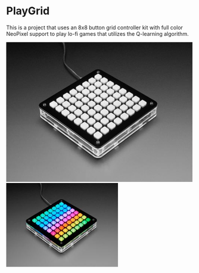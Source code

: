# PlayGrid

This is a project that uses an 8x8 button grid controller kit with full color
NeoPixel support to play lo-fi games that utilizes the Q-learning algorithm.

![Alt text](neotrellis_off.jpg?raw=true "NeoTrellis off")
![Alt text](neotrellis_rainbow.jpg?raw=true "NeoTrellis rainbow")
